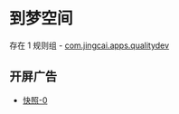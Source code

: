 # 到梦空间

存在 1 规则组 - [com.jingcai.apps.qualitydev](/src/apps/com.jingcai.apps.qualitydev.ts)

## 开屏广告

- [快照-0](https://gkd-kit.songe.li/import/12838092)
